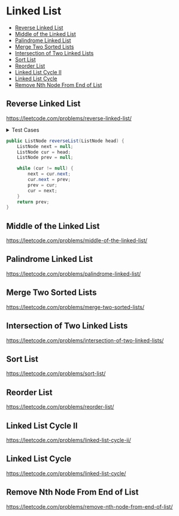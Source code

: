 # Linked List

+ [Reverse Linked List](#reverse-linked-list)
+ [Middle of the Linked List](#middle-of-the-linked-list)
+ [Palindrome Linked List](#palindrome-linked-list)
+ [Merge Two Sorted Lists](#merge-two-sorted-lists)
+ [Intersection of Two Linked Lists](#intersection-of-two-linked-lists)
+ [Sort List](#sort-list)
+ [Reorder List](#reorder-list)
+ [Linked List Cycle II](#linked-list-cycle-ii)
+ [Linked List Cycle](#linked-list-cycle)
+ [Remove Nth Node From End of List](#remove-nth-node-from-end-of-list)


## Reverse Linked List

https://leetcode.com/problems/reverse-linked-list/

<details><summary>Test Cases</summary><blockquote>

``` java 
import org.junit.jupiter.api.BeforeEach;
import java.util.List;
import static org.junit.jupiter.api.Assertions.*;

class SolutionTest {
    private Solution sol;

    @BeforeEach
    void setUp() {
        sol = new Solution();
    }

    @org.junit.jupiter.api.Test
    void testReverseNullHead() {
        ListNode node = null;
        assertEquals(null, sol.reverseList(node));
    }

    @org.junit.jupiter.api.Test
    void testReverseList() {
        ListNode node = null;
        ListNode expected = buildLinkedList(List.of(1, 2, 3, 4, 5));
        assertEquals(expected, sol.reverseList(buildLinkedList(List.of(5, 4, 3, 2, 1))));
    }

    private ListNode buildLinkedList(List<Integer> source) {
        ListNode node = null;
        ListNode prev = null;
        for (int i = source.size() - 1; i >= 0; i--) {
            node = new ListNode(source.get(i), prev);
            prev = node;
        }
        return node;
    }
}
```

``` java
import java.util.Objects;

public class ListNode {
    int val;
    ListNode next;
    ListNode() {}
    ListNode(int val) { this.val = val; }
    ListNode(int val, ListNode next) { this.val = val; this.next = next; }

    @Override
    public boolean equals(Object o) {
        if (this == o) return true;
        if (o == null || getClass() != o.getClass()) return false;
        ListNode listNode = (ListNode) o;
        return val == listNode.val && Objects.equals(next, listNode.next);
    }
}
```

</blockquote></details>


``` java
public ListNode reverseList(ListNode head) {
    ListNode next = null;
    ListNode cur = head;
    ListNode prev = null;

    while (cur != null) {
        next = cur.next;
        cur.next = prev;
        prev = cur;
        cur = next;
    }
    return prev;
}
```


## Middle of the Linked List

https://leetcode.com/problems/middle-of-the-linked-list/

## Palindrome Linked List

https://leetcode.com/problems/palindrome-linked-list/

## Merge Two Sorted Lists

https://leetcode.com/problems/merge-two-sorted-lists/

## Intersection of Two Linked Lists

https://leetcode.com/problems/intersection-of-two-linked-lists/

## Sort List

https://leetcode.com/problems/sort-list/

## Reorder List

https://leetcode.com/problems/reorder-list/

## Linked List Cycle II

https://leetcode.com/problems/linked-list-cycle-ii/

## Linked List Cycle

https://leetcode.com/problems/linked-list-cycle/

## Remove Nth Node From End of List

https://leetcode.com/problems/remove-nth-node-from-end-of-list/
